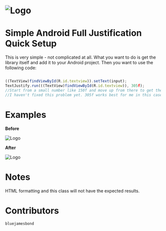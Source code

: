 ![Logo](https://raw.github.com/bluejamesbond/TextJustify-Android/master/textjustify%20design%20logo%20%5Ba%5D.png)
=======
**Simple Android Full Justification**
Quick Setup
=======
This is very simple - not complicated at all. What you want to do is get the library itself and add it to your Android project. Then you want to use the following code:

```js

((TextView)findViewById(R.id.textview)).setText(input);
TextJustify.run(((TextView)findViewById(R.id.textview)), 305f); 
//Start from a small number like 150f and move up from there to get the exact width. 
//I haven't fixed this problem yet. 305f works best for me in this case.

```
Examples
=======
**Before**

![Logo](http://i.stack.imgur.com/ck0bY.png)

**After**

![Logo](http://i.stack.imgur.com/dujWm.png)

Notes
=======
HTML formatting and this class will not have the expected results.

Contributors
=======

```js
bluejamesbond
```
